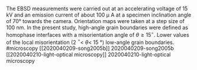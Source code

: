 

The EBSD measurements were carried out at an accelerating voltage of 15 kV and an emission current of about 100 $\mathrm{\mu}$ A at a specimen inclination angle of 70° towards the camera. Orientation maps were taken at a step size of 100 nm. In the present study, high-angle grain boundaries were defined as homophase interfaces with a misorientation angle of $\theta\ge 15^\circ$. Lower values of the local misorientation (2 $^\circ$< $\theta$< 15 °) low-angle grain boundaries. #microscopy
[[2020040209-song2005b]] 2020040209-song2005b
[[2020040210-light-optical microscopy]] 2020040210-light-optical microscopy

